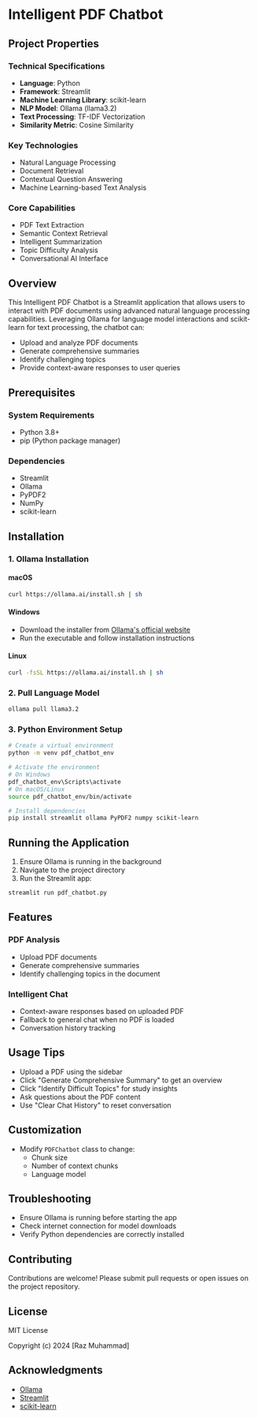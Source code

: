 # Intelligent PDF Chatbot

## Project Properties

### Technical Specifications
- **Language**: Python
- **Framework**: Streamlit
- **Machine Learning Library**: scikit-learn
- **NLP Model**: Ollama (llama3.2)
- **Text Processing**: TF-IDF Vectorization
- **Similarity Metric**: Cosine Similarity

### Key Technologies
- Natural Language Processing
- Document Retrieval
- Contextual Question Answering
- Machine Learning-based Text Analysis

### Core Capabilities
- PDF Text Extraction
- Semantic Context Retrieval
- Intelligent Summarization
- Topic Difficulty Analysis
- Conversational AI Interface

## Overview

This Intelligent PDF Chatbot is a Streamlit application that allows users to interact with PDF documents using advanced natural language processing capabilities. Leveraging Ollama for language model interactions and scikit-learn for text processing, the chatbot can:

- Upload and analyze PDF documents
- Generate comprehensive summaries
- Identify challenging topics
- Provide context-aware responses to user queries

## Prerequisites

### System Requirements
- Python 3.8+
- pip (Python package manager)

### Dependencies
- Streamlit
- Ollama
- PyPDF2
- NumPy
- scikit-learn

## Installation

### 1. Ollama Installation

#### macOS
```bash
curl https://ollama.ai/install.sh | sh
```

#### Windows
- Download the installer from [Ollama's official website](https://ollama.ai)
- Run the executable and follow installation instructions

#### Linux
```bash
curl -fsSL https://ollama.ai/install.sh | sh
```

### 2. Pull Language Model
```bash
ollama pull llama3.2
```

### 3. Python Environment Setup
```bash
# Create a virtual environment
python -m venv pdf_chatbot_env

# Activate the environment
# On Windows
pdf_chatbot_env\Scripts\activate
# On macOS/Linux
source pdf_chatbot_env/bin/activate

# Install dependencies
pip install streamlit ollama PyPDF2 numpy scikit-learn
```

## Running the Application

1. Ensure Ollama is running in the background
2. Navigate to the project directory
3. Run the Streamlit app:
```bash
streamlit run pdf_chatbot.py
```

## Features

### PDF Analysis
- Upload PDF documents
- Generate comprehensive summaries
- Identify challenging topics in the document

### Intelligent Chat
- Context-aware responses based on uploaded PDF
- Fallback to general chat when no PDF is loaded
- Conversation history tracking

## Usage Tips

- Upload a PDF using the sidebar
- Click "Generate Comprehensive Summary" to get an overview
- Click "Identify Difficult Topics" for study insights
- Ask questions about the PDF content
- Use "Clear Chat History" to reset conversation

## Customization

- Modify `PDFChatbot` class to change:
  - Chunk size
  - Number of context chunks
  - Language model

## Troubleshooting

- Ensure Ollama is running before starting the app
- Check internet connection for model downloads
- Verify Python dependencies are correctly installed

## Contributing

Contributions are welcome! Please submit pull requests or open issues on the project repository.

## License

MIT License

Copyright (c) 2024 [Raz Muhammad]


## Acknowledgments

- [Ollama](https://ollama.ai)
- [Streamlit](https://streamlit.io)
- [scikit-learn](https://scikit-learn.org)
